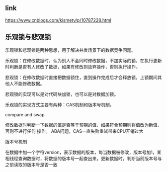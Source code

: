 ## link

https://www.cnblogs.com/kismetv/p/10787228.html



## 乐观锁与悲观锁

乐观锁和悲观锁是两种思想，用于解决并发场景下的数据竞争问题。

乐观锁：在修改数据时，认为别人不会同时修改数据，不加实际的锁，在执行更新时判断是否有人修改了数据，如果有修改则放弃操作，否则执行操作。

悲观锁：在修改数据时直接把数据锁住，直到操作完成后才会释放锁，上锁期间其他人不能修改数据。

悲观锁的实现可以是对代码块加锁，也可以是对数据加锁。



乐观锁的实现方式主要有两种：CAS机制和版本号机制。

compare and swap

修改数据时判断一下数据的值是否等于预期的值，如果符合预期则将值改为新值，否则不进行任何 操作。 ABA问题，CAS一直失败重试带来CPU开销过大

版本号机制

在数据中加一个字符version，表示数据的版本，每当数据被修改，版本号加1，某相线程查询数据时，将数据的版本号一起查出来，更新数据时，判断当前版本号与之前读取的版本号是否一致